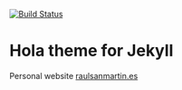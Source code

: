 [![Build Status](https://travis-ci.org/MrAnnix/MrAnnix.github.io.svg?branch=master)](https://travis-ci.org/MrAnnix/MrAnnix.github.io)
# Hola theme for Jekyll
Personal website [raulsanmartin.es]( https://raulsanmartin.es "Raul's webpage")

